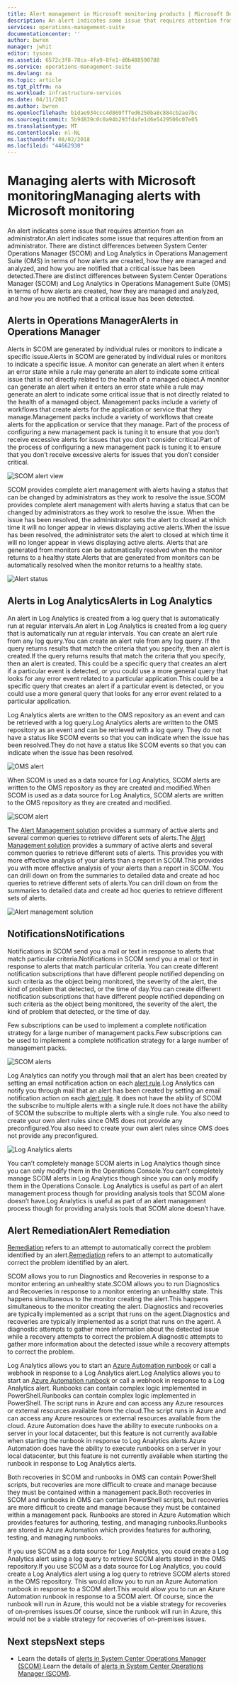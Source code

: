 ```yaml
---
title: Alert management in Microsoft monitoring products | Microsoft Docs
description: An alert indicates some issue that requires attention from an administrator.  This article describes the differences in how alerts are created and managed in System Center Operations Manager (SCOM) and Log Analytics and provides best practices in leveraging the two products for a hybrid alert management strategy.
services: operations-management-suite
documentationcenter: ''
author: bwren
manager: jwhit
editor: tysonn
ms.assetid: 6572c3f8-78ca-4fa9-8fe1-d0b488590788
ms.service: operations-management-suite
ms.devlang: na
ms.topic: article
ms.tgt_pltfrm: na
ms.workload: infrastructure-services
ms.date: 04/11/2017
ms.author: bwren
ms.openlocfilehash: b1dae934ccc4d869fffed6250ba8c884cb2ae7bc
ms.sourcegitcommit: 5b9d839c0c0a94b293fdafe1d6e5429506c07e05
ms.translationtype: MT
ms.contentlocale: nl-NL
ms.lasthandoff: 08/02/2018
ms.locfileid: "44662930"
---
```

# <a name="managing-alerts-with-microsoft-monitoring"></a><span data-ttu-id="cd000-104">Managing alerts with Microsoft monitoring</span><span class="sxs-lookup"><span data-stu-id="cd000-104">Managing alerts with Microsoft monitoring</span></span>
<span data-ttu-id="cd000-105">An alert indicates some issue that requires attention from an administrator.</span><span class="sxs-lookup"><span data-stu-id="cd000-105">An alert indicates some issue that requires attention from an administrator.</span></span>  <span data-ttu-id="cd000-106">There are distinct differences between System Center Operations Manager (SCOM) and Log Analytics in Operations Management Suite (OMS) in terms of how alerts are created, how they are managed and analyzed, and how you are notified that a critical issue has been detected.</span><span class="sxs-lookup"><span data-stu-id="cd000-106">There are distinct differences between System Center Operations Manager (SCOM) and Log Analytics in Operations Management Suite (OMS) in terms of how alerts are created, how they are managed and analyzed, and how you are notified that a critical issue has been detected.</span></span>

## <a name="alerts-in-operations-manager"></a><span data-ttu-id="cd000-107">Alerts in Operations Manager</span><span class="sxs-lookup"><span data-stu-id="cd000-107">Alerts in Operations Manager</span></span>
<span data-ttu-id="cd000-108">Alerts in SCOM are generated by individual rules or monitors to indicate a specific issue.</span><span class="sxs-lookup"><span data-stu-id="cd000-108">Alerts in SCOM are generated by individual rules or monitors to indicate a specific issue.</span></span>  <span data-ttu-id="cd000-109">A monitor can generate an alert when it enters an error state while a rule may generate an alert to indicate some critical issue that is not directly related to the health of a managed object.</span><span class="sxs-lookup"><span data-stu-id="cd000-109">A monitor can generate an alert when it enters an error state while a rule may generate an alert to indicate some critical issue that is not directly related to the health of a managed object.</span></span>  <span data-ttu-id="cd000-110">Management packs include a variety of workflows that create alerts for the application or service that they manage.</span><span class="sxs-lookup"><span data-stu-id="cd000-110">Management packs include a variety of workflows that create alerts for the application or service that they manage.</span></span>  <span data-ttu-id="cd000-111">Part of the process of configuring a new management pack is tuning it to ensure that you don’t receive excessive alerts for issues that you don’t consider critical.</span><span class="sxs-lookup"><span data-stu-id="cd000-111">Part of the process of configuring a new management pack is tuning it to ensure that you don’t receive excessive alerts for issues that you don’t consider critical.</span></span>

![SCOM alert view](https://docstestmedia1.blob.core.windows.net/azure-media/articles/operations-management-suite/media/operations-management-suite-monitoring-alerts/scom-alert-view.png)

<span data-ttu-id="cd000-113">SCOM provides complete alert management with alerts having a status that can be changed by administrators as they work to resolve the issue.</span><span class="sxs-lookup"><span data-stu-id="cd000-113">SCOM provides complete alert management with alerts having a status that can be changed by administrators as they work to resolve the issue.</span></span>  <span data-ttu-id="cd000-114">When the issue has been resolved, the administrator sets the alert to closed at which time it will no longer appear in views displaying active alerts.</span><span class="sxs-lookup"><span data-stu-id="cd000-114">When the issue has been resolved, the administrator sets the alert to closed at which time it will no longer appear in views displaying active alerts.</span></span>  <span data-ttu-id="cd000-115">Alerts that are generated from monitors can be automatically resolved when the monitor returns to a healthy state.</span><span class="sxs-lookup"><span data-stu-id="cd000-115">Alerts that are generated from monitors can be automatically resolved when the monitor returns to a healthy state.</span></span>

![Alert status](https://docstestmedia1.blob.core.windows.net/azure-media/articles/operations-management-suite/media/operations-management-suite-monitoring-alerts/scom-alert-status.png)

## <a name="alerts-in-log-analytics"></a><span data-ttu-id="cd000-117">Alerts in Log Analytics</span><span class="sxs-lookup"><span data-stu-id="cd000-117">Alerts in Log Analytics</span></span>
<span data-ttu-id="cd000-118">An alert in Log Analytics is created from a log query that is automatically run at regular intervals.</span><span class="sxs-lookup"><span data-stu-id="cd000-118">An alert in Log Analytics is created from a log query that is automatically run at regular intervals.</span></span>  <span data-ttu-id="cd000-119">You can create an alert rule from any log query.</span><span class="sxs-lookup"><span data-stu-id="cd000-119">You can create an alert rule from any log query.</span></span>  <span data-ttu-id="cd000-120">If the query returns results that match the criteria that you specify, then an alert is created.</span><span class="sxs-lookup"><span data-stu-id="cd000-120">If the query returns results that match the criteria that you specify, then an alert is created.</span></span>  <span data-ttu-id="cd000-121">This could be a specific query that creates an alert if a particular event is detected, or you could use a more general query that looks for any error event related to a particular application.</span><span class="sxs-lookup"><span data-stu-id="cd000-121">This could be a specific query that creates an alert if a particular event is detected, or you could use a more general query that looks for any error event related to a particular application.</span></span>

<span data-ttu-id="cd000-122">Log Analytics alerts are written to the OMS repository as an event and can be retrieved with a log query.</span><span class="sxs-lookup"><span data-stu-id="cd000-122">Log Analytics alerts are written to the OMS repository as an event and can be retrieved with a log query.</span></span>  <span data-ttu-id="cd000-123">They do not have a status like SCOM events so that you can indicate when the issue has been resolved.</span><span class="sxs-lookup"><span data-stu-id="cd000-123">They do not have a status like SCOM events so that you can indicate when the issue has been resolved.</span></span>

![OMS alert](https://docstestmedia1.blob.core.windows.net/azure-media/articles/operations-management-suite/media/operations-management-suite-monitoring-alerts/oms-alert.png)

<span data-ttu-id="cd000-125">When SCOM is used as a data source for Log Analytics, SCOM alerts are written to the OMS repository as they are created and modified.</span><span class="sxs-lookup"><span data-stu-id="cd000-125">When SCOM is used as a data source for Log Analytics, SCOM alerts are written to the OMS repository as they are created and modified.</span></span>  

![SCOM alert](https://docstestmedia1.blob.core.windows.net/azure-media/articles/operations-management-suite/media/operations-management-suite-monitoring-alerts/scom-alert.png)

<span data-ttu-id="cd000-127">The [Alert Management solution](http://technet.microsoft.com/library/mt484092.aspx) provides a summary of active alerts and several common queries to retrieve different sets of alerts.</span><span class="sxs-lookup"><span data-stu-id="cd000-127">The [Alert Management solution](http://technet.microsoft.com/library/mt484092.aspx) provides a summary of active alerts and several common queries to retrieve different sets of alerts.</span></span>  <span data-ttu-id="cd000-128">This provides you with more effective analysis of your alerts than a report in SCOM.</span><span class="sxs-lookup"><span data-stu-id="cd000-128">This provides you with more effective analysis of your alerts than a report in SCOM.</span></span>  <span data-ttu-id="cd000-129">You can drill down on from the summaries to detailed data and create ad hoc queries to retrieve different sets of alerts.</span><span class="sxs-lookup"><span data-stu-id="cd000-129">You can drill down on from the summaries to detailed data and create ad hoc queries to retrieve different sets of alerts.</span></span>

![Alert management solution](https://docstestmedia1.blob.core.windows.net/azure-media/articles/operations-management-suite/media/operations-management-suite-monitoring-alerts/alert-management.png)

## <a name="notifications"></a><span data-ttu-id="cd000-131">Notifications</span><span class="sxs-lookup"><span data-stu-id="cd000-131">Notifications</span></span>
<span data-ttu-id="cd000-132">Notifications in SCOM send you a mail or text in response to alerts that match particular criteria.</span><span class="sxs-lookup"><span data-stu-id="cd000-132">Notifications in SCOM send you a mail or text in response to alerts that match particular criteria.</span></span>  <span data-ttu-id="cd000-133">You can create different notification subscriptions that have different people notified depending on such criteria as the object being monitored, the severity of the alert, the kind of problem that detected, or the time of day.</span><span class="sxs-lookup"><span data-stu-id="cd000-133">You can create different notification subscriptions that have different people notified depending on such criteria as the object being monitored, the severity of the alert, the kind of problem that detected, or the time of day.</span></span>

<span data-ttu-id="cd000-134">Few subscriptions can be used to implement a complete notification strategy for a large number of management packs.</span><span class="sxs-lookup"><span data-stu-id="cd000-134">Few subscriptions can be used to implement a complete notification strategy for a large number of management packs.</span></span>

![SCOM alerts](https://docstestmedia1.blob.core.windows.net/azure-media/articles/operations-management-suite/media/operations-management-suite-monitoring-alerts/alerts-overview-scom.png)

<span data-ttu-id="cd000-136">Log Analytics can notify you through mail that an alert has been created by setting an email notification action on each [alert rule](http://technet.microsoft.com/library/mt614775.aspx).</span><span class="sxs-lookup"><span data-stu-id="cd000-136">Log Analytics can notify you through mail that an alert has been created by setting an email notification action on each [alert rule](http://technet.microsoft.com/library/mt614775.aspx).</span></span>  <span data-ttu-id="cd000-137">It does not have the ability of SCOM the subscribe to multiple alerts with a single rule.</span><span class="sxs-lookup"><span data-stu-id="cd000-137">It does not have the ability of SCOM the subscribe to multiple alerts with a single rule.</span></span>  <span data-ttu-id="cd000-138">You also need to create your own alert rules since OMS does not provide any preconfigured.</span><span class="sxs-lookup"><span data-stu-id="cd000-138">You also need to create your own alert rules since OMS does not provide any preconfigured.</span></span>

![Log Analytics alerts](https://docstestmedia1.blob.core.windows.net/azure-media/articles/operations-management-suite/media/operations-management-suite-monitoring-alerts/alerts-overview-oms.png)

<span data-ttu-id="cd000-140">You can’t completely manage SCOM alerts in Log Analytics though since you can only modify them in the Operations Console.</span><span class="sxs-lookup"><span data-stu-id="cd000-140">You can’t completely manage SCOM alerts in Log Analytics though since you can only modify them in the Operations Console.</span></span>  <span data-ttu-id="cd000-141">Log Analytics is useful as part of an alert management process though for providing analysis tools that SCOM alone doesn’t have.</span><span class="sxs-lookup"><span data-stu-id="cd000-141">Log Analytics is useful as part of an alert management process though for providing analysis tools that SCOM alone doesn’t have.</span></span>

## <a name="alert-remediation"></a><span data-ttu-id="cd000-142">Alert Remediation</span><span class="sxs-lookup"><span data-stu-id="cd000-142">Alert Remediation</span></span>
<span data-ttu-id="cd000-143">[Remediation](http://technet.microsoft.com/library/mt614775.aspx) refers to an attempt to automatically correct the problem identified by an alert.</span><span class="sxs-lookup"><span data-stu-id="cd000-143">[Remediation](http://technet.microsoft.com/library/mt614775.aspx) refers to an attempt to automatically correct the problem identified by an alert.</span></span>

<span data-ttu-id="cd000-144">SCOM allows you to run Diagnostics and Recoveries in response to a monitor entering an unhealthy state.</span><span class="sxs-lookup"><span data-stu-id="cd000-144">SCOM allows you to run Diagnostics and Recoveries in response to a monitor entering an unhealthy state.</span></span>  <span data-ttu-id="cd000-145">This happens simultaneous to the monitor creating the alert.</span><span class="sxs-lookup"><span data-stu-id="cd000-145">This happens simultaneous to the monitor creating the alert.</span></span>  <span data-ttu-id="cd000-146">Diagnostics and recoveries are typically implemented as a script that runs on the agent.</span><span class="sxs-lookup"><span data-stu-id="cd000-146">Diagnostics and recoveries are typically implemented as a script that runs on the agent.</span></span>  <span data-ttu-id="cd000-147">A diagnostic attempts to gather more information about the detected issue while a recovery attempts to correct the problem.</span><span class="sxs-lookup"><span data-stu-id="cd000-147">A diagnostic attempts to gather more information about the detected issue while a recovery attempts to correct the problem.</span></span>

<span data-ttu-id="cd000-148">Log Analytics allows you to start an [Azure Automation runbook](https://azure.microsoft.com/documentation/services/automation/) or call a webhook in response to a Log Analytics alert.</span><span class="sxs-lookup"><span data-stu-id="cd000-148">Log Analytics allows you to start an [Azure Automation runbook](https://azure.microsoft.com/documentation/services/automation/) or call a webhook in response to a Log Analytics alert.</span></span>  <span data-ttu-id="cd000-149">Runbooks can contain complex logic implemented in PowerShell.</span><span class="sxs-lookup"><span data-stu-id="cd000-149">Runbooks can contain complex logic implemented in PowerShell.</span></span>  <span data-ttu-id="cd000-150">The script runs in Azure and can access any Azure resources or external resources available from the cloud.</span><span class="sxs-lookup"><span data-stu-id="cd000-150">The script runs in Azure and can access any Azure resources or external resources available from the cloud.</span></span>  <span data-ttu-id="cd000-151">Azure Automation does have the ability to execute runbooks on a server in your local datacenter, but this feature is not currently available when starting the runbook in response to Log Analytics alerts.</span><span class="sxs-lookup"><span data-stu-id="cd000-151">Azure Automation does have the ability to execute runbooks on a server in your local datacenter, but this feature is not currently available when starting the runbook in response to Log Analytics alerts.</span></span>

<span data-ttu-id="cd000-152">Both recoveries in SCOM and runbooks in OMS can contain PowerShell scripts, but recoveries are more difficult to create and manage because they must be contained within a management pack.</span><span class="sxs-lookup"><span data-stu-id="cd000-152">Both recoveries in SCOM and runbooks in OMS can contain PowerShell scripts, but recoveries are more difficult to create and manage because they must be contained within a management pack.</span></span>  <span data-ttu-id="cd000-153">Runbooks are stored in Azure Automation which provides features for authoring, testing, and managing runbooks.</span><span class="sxs-lookup"><span data-stu-id="cd000-153">Runbooks are stored in Azure Automation which provides features for authoring, testing, and managing runbooks.</span></span>

<span data-ttu-id="cd000-154">If you use SCOM as a data source for Log Analytics, you could create a Log Analytics alert using a log query to retrieve SCOM alerts stored in the OMS repository.</span><span class="sxs-lookup"><span data-stu-id="cd000-154">If you use SCOM as a data source for Log Analytics, you could create a Log Analytics alert using a log query to retrieve SCOM alerts stored in the OMS repository.</span></span>  <span data-ttu-id="cd000-155">This would allow you to run an Azure Automation runbook in response to a SCOM alert.</span><span class="sxs-lookup"><span data-stu-id="cd000-155">This would allow you to run an Azure Automation runbook in response to a SCOM alert.</span></span>  <span data-ttu-id="cd000-156">Of course, since the runbook will run in Azure, this would not be a viable strategy for recoveries of on-premises issues.</span><span class="sxs-lookup"><span data-stu-id="cd000-156">Of course, since the runbook will run in Azure, this would not be a viable strategy for recoveries of on-premises issues.</span></span>

## <a name="next-steps"></a><span data-ttu-id="cd000-157">Next steps</span><span class="sxs-lookup"><span data-stu-id="cd000-157">Next steps</span></span>
* <span data-ttu-id="cd000-158">Learn the details of [alerts in System Center Operations Manager (SCOM)](https://technet.microsoft.com/library/hh212913.aspx).</span><span class="sxs-lookup"><span data-stu-id="cd000-158">Learn the details of [alerts in System Center Operations Manager (SCOM)](https://technet.microsoft.com/library/hh212913.aspx).</span></span>








